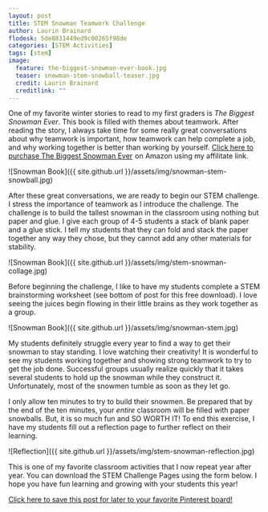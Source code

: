 ```yaml
---
layout: post
title: STEM Snowman Teamwork Challenge
author: Laurin Brainard
flodesk: 5de8831449ed9c00265f98de
categories: [STEM Activities]
tags: [stem]
image:
  feature: the-biggest-snowman-ever-book.jpg
  teaser: snowman-stem-snowball-teaser.jpg
  credit: Laurin Brainard
  creditlink: ""
---
```

One of my favorite winter stories to read to my first graders is *The Biggest Snowman Ever*. This book is filled with themes about teamwork. After reading the story, I always take time for some really great conversations about why teamwork is important, how teamwork can help complete a job, and why working together is better than working by yourself. <a target="_blank" href="https://www.amazon.com/gp/product/0439627680/ref=as_li_tl?ie=UTF8&camp=1789&creative=9325&creativeASIN=0439627680&linkCode=as2&tag=theprimarybra-20&linkId=a69a4e94ce41ab866855a8af0dfd3db0">Click here to purchase The Biggest Snowman Ever</a><img src="//ir-na.amazon-adsystem.com/e/ir?t=theprimarybra-20&l=am2&o=1&a=0439627680" width="1" height="1" border="0" alt="" style="border:none !important; margin:0px !important;" /> on Amazon using my affilitate link. 

![Snowman Book]({{ site.github.url }}/assets/img/snowman-stem-snowball.jpg)

After these great conversations, we are ready to begin our STEM challenge. I stress the importance of teamwork as I introduce the challenge. The challenge is to build the tallest snowman in the classroom using nothing but paper and glue. I give each group of 4-5 students a stack of blank paper and a glue stick. I tell my students that they can fold and stack the paper together any way they chose, but they cannot add any other materials for stability. 

![Snowman Book]({{ site.github.url }}/assets/img/stem-snowman-collage.jpg)

Before beginning the challenge, I like to have my students complete a STEM brainstorming worksheet (see bottom of post for this free download). I love seeing the juices begin flowing in their little brains as they work together as a group. 

![Snowman Book]({{ site.github.url }}/assets/img/snowman-stem.jpg)

My students definitely struggle every year to find a way to get their snowman to stay standing. I love watching their creativity! It is wonderful to see my students working together and showing strong teamwork to try to get the job done. Successful groups usually realize quickly that it takes several students to hold up the snowman while they construct it. Unfortunately, most of the snowmen tumble as soon as they let go. 

I only allow ten minutes to try to build their snowmen. Be prepared that by the end of the ten minutes, your *entire* classroom will be filled with paper snowballs. But, it is so much fun and SO WORTH IT! To end this exercise, I have my students fill out a reflection page to further reflect on their learning.

![Reflection]({{ site.github.url }}/assets/img/stem-snowman-reflection.jpg)

This is one of my favorite classroom activities that I now repeat year after year. You can download the STEM Challenge Pages using the form below. I hope you have fun learning and growing with your students this year!

[Click here to save this post for later to your favorite Pinterest board!](https://pin.it/35nhdrfv6hhs66)